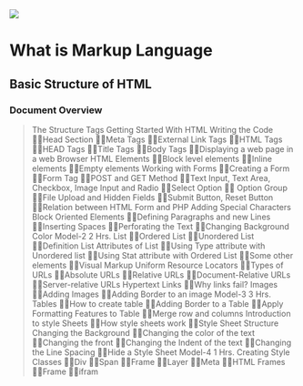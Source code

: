 <img src="https://www.ducatindia.com/images/logo.png">

# What is Markup Language
## Basic Structure of HTML
### Document Overview
> The Structure Tags
> Getting Started With HTML
> Writing the Code
 Head Section
 Meta Tags
 External Link Tags
 HTML Tags
 HEAD Tags
 Title Tags
 Body Tags
 Displaying a web page in a web Browser
HTML Elements
 Block level elements
 Inline elements
 Empty elements
Working with Forms
 Creating a Form
 Form Tag
 POST and GET Method
 Text Input, Text Area, Checkbox, Image Input and Radio
 Select Option
  Option Group
 File Upload and Hidden Fields
 Submit Button, Reset Button
 Relation between HTML Form and PHP
Adding Special Characters 
Block Oriented Elements
 Defining Paragraphs and new Lines
 Inserting Spaces
 Perforating the Text
 Changing Background Color
Model-2 2 Hrs.
List
 Ordered List
 Unordered List
 Definition List
Attributes of List
 Using Type attribute with Unordered list
 Using Stat attribute with Ordered List
 Some other elements
 Visual Markup
Uniform Resource Locators
 Types of URLs
 Absolute URLs
 Relative URLs
 Document-Relative URLs
 Server-relative URLs
Hypertext Links
 Why links fail?
Images
 Adding Images
 Adding Border to an image
Model-3 3 Hrs.
Tables
 How to create table
 Adding Border to a Table
 Apply Formatting Features to Table
 Merge row and columns
Introduction to style Sheets
 How style sheets work
 Style Sheet Structure
Changing the Background
 Changing the color of the text
 Changing the front
 Changing the Indent of the text
 Changing the Line Spacing
 Hide a Style Sheet
Model-4 1 Hrs.
Creating Style Classes
 Div
 Span
 Frame
 Layer
 Meta
 HTML Frames
 Frame
 ifram
